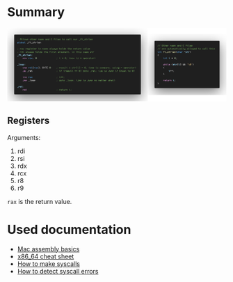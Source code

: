 # Summary

![foo](comparison_strlen.png)

## Registers

Arguments:
1. rdi
2. rsi
3. rdx
4. rcx
5. r8
6. r9

`rax` is the return value.

# Used documentation

* [Mac assembly basics](http://www.idryman.org/blog/2014/12/02/writing-64-bit-assembly-on-mac-os-x/)
* [x86_64 cheat sheet](https://www.cs.uaf.edu/2017/fall/cs301/reference/x86_64.html)
* [How to make syscalls](https://stackoverflow.com/q/47834513/13279557)
* [How to detect syscall errors](https://stackoverflow.com/a/47836054/13279557)
